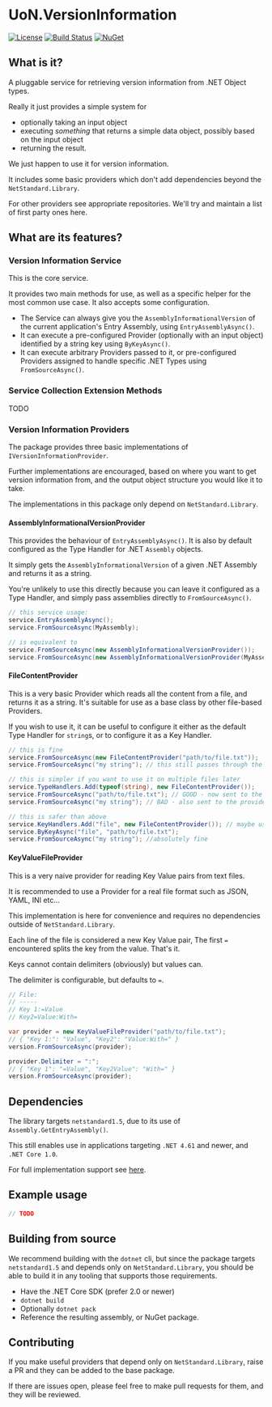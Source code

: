# UoN.VersionInformation

[![License](https://img.shields.io/badge/licence-MIT-blue.svg)](https://opensource.org/licenses/MIT)
[![Build Status](https://travis-ci.org/UniversityOfNottingham/UoN.VersionInformation.svg?branch=master)](https://travis-ci.org/UniversityOfNottingham/UoN.VersionInformation)
[![NuGet](https://img.shields.io/nuget/v/UoN.VersionInformation.svg)](https://www.nuget.org/packages/UoN.VersionInformation/)


## What is it?

A pluggable service for retrieving version information from .NET Object types.

Really it just provides a simple system for
  - optionally taking an input object
  - executing *something* that returns a simple data object, possibly based on the input object
  - returning the result.
  
We just happen to use it for version information.

It includes some basic providers which don't add dependencies beyond the `NetStandard.Library`.

For other providers see appropriate repositories. We'll try and maintain a list of first party ones here.

## What are its features?

### Version Information Service

This is the core service.

It provides two main methods for use, as well as a specific helper for the most common use case.
It also accepts some configuration.

- The Service can always give you the `AssemblyInformationalVersion` of the current application's Entry Assembly, using `EntryAssemblyAsync()`.
- It can execute a pre-configured Provider (optionally with an input object) identified by a string key using `ByKeyAsync()`.
- It can execute arbitrary Providers passed to it, or pre-configured Providers assigned to handle specific .NET Types using `FromSourceAsync()`.

### Service Collection Extension Methods

TODO

### Version Information Providers

The package provides three basic implementations of `IVersionInformationProvider`.

Further implementations are encouraged, based on where you want to get version information from, and the output object structure you would like it to take.

The implementations in this package only depend on `NetStandard.Library`.

#### AssemblyInformationalVersionProvider

This provides the behaviour of `EntryAssemblyAsync()`. It is also by default configured as the Type Handler for .NET `Assembly` objects.

It simply gets the `AssemblyInformationalVersion` of a given .NET Assembly and returns it as a string.

You're unlikely to use this directly because you can leave it configured as a Type Handler, and simply pass assemblies directly to `FromSourceAsync()`.

```csharp
// this service usage:
service.EntryAssemblyAsync();
service.FromSourceAsync(MyAssembly);

// is equivalent to
service.FromSourceAsync(new AssemblyInformationalVersionProvider());
service.FromSourceAsync(new AssemblyInformationalVersionProvider(MyAssembly));
```

#### FileContentProvider

This is a very basic Provider which reads all the content from a file, and returns it as a string. It's suitable for use as a base class by other file-based Providers.

If you wish to use it, it can be useful to configure it either as the default Type Handler for `string`s, or to configure it as a Key Handler.

```csharp
// this is fine
service.FromSourceAsync(new FileContentProvider("path/to/file.txt"));
service.FromSourceAsync("my string"); // this still passes through the string value

// this is simpler if you want to use it on multiple files later
service.TypeHandlers.Add(typeof(string), new FileContentProvider());
service.FromSourceAsync("path/to/file.txt"); // GOOD - now sent to the FileContentProvider
service.FromSourceAsync("my string"); // BAD - also sent to the provider and assumed to be a file path...

// this is safer than above
service.KeyHandlers.Add("file", new FileContentProvider()); // maybe use enums for keys in your code ;)
service.ByKeyAsync("file", "path/to/file.txt");
service.FromSourceAsync("my string"); //absolutely fine
```

#### KeyValueFileProvider

This is a very naive provider for reading Key Value pairs from text files.

It is recommended to use a Provider for a real file format such as JSON, YAML, INI etc...

This implementation is here for convenience and requires no dependencies outside of `NetStandard.Library`.

Each line of the file is considered a new Key Value pair, The first `=` encountered splits the key from the value. That's it.

Keys cannot contain delimiters (obviously) but values can.

The delimiter is configurable, but defaults to `=`.

```csharp
// File:
// -----
// Key 1:=Value
// Key2=Value:With=

var provider = new KeyValueFileProvider("path/to/file.txt");
// { "Key 1:": "Value", "Key2": "Value:With=" }
version.FromSourceAsync(provider);

provider.Delimiter = ":";
// { "Key 1": "=Value", "Key2Value": "With=" }
version.FromSourceAsync(provider);
```

## Dependencies

The library targets `netstandard1.5`, due to its use of `Assembly.GetEntryAssembly()`.

This still enables use in applications targeting `.NET 4.61` and newer, and `.NET Core 1.0`.

For full implementation support see [here](https://docs.microsoft.com/en-us/dotnet/standard/net-standard).

## Example usage

``` csharp
// TODO
```

## Building from source

We recommend building with the `dotnet` cli, but since the package targets `netstandard1.5` and depends only on `NetStandard.Library`, you should be able to build it in any tooling that supports those requirements.

- Have the .NET Core SDK (prefer 2.0 or newer)
- `dotnet build`
- Optionally `dotnet pack`
- Reference the resulting assembly, or NuGet package.

## Contributing

If you make useful providers that depend only on `NetStandard.Library`, raise a PR and they can be added to the base package.

If there are issues open, please feel free to make pull requests for them, and they will be reviewed.